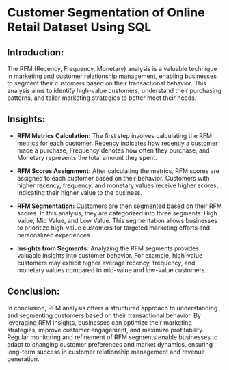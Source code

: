 # Customer Segmentation of Online Retail Dataset Using SQL

## Introduction:
The RFM (Recency, Frequency, Monetary) analysis is a valuable technique in marketing and customer relationship management, enabling businesses to segment their customers based on their transactional behavior. This analysis aims to identify high-value customers, understand their purchasing patterns, and tailor marketing strategies to better meet their needs.

## Insights:
- **RFM Metrics Calculation:** The first step involves calculating the RFM metrics for each customer. Recency indicates how recently a customer made a purchase, Frequency denotes how often they purchase, and Monetary represents the total amount they spent.
  
- **RFM Scores Assignment:** After calculating the metrics, RFM scores are assigned to each customer based on their behavior. Customers with higher recency, frequency, and monetary values receive higher scores, indicating their higher value to the business.
  
- **RFM Segmentation:** Customers are then segmented based on their RFM scores. In this analysis, they are categorized into three segments: High Value, Mid Value, and Low Value. This segmentation allows businesses to prioritize high-value customers for targeted marketing efforts and personalized experiences.
  
- **Insights from Segments:** Analyzing the RFM segments provides valuable insights into customer behavior. For example, high-value customers may exhibit higher average recency, frequency, and monetary values compared to mid-value and low-value customers.

## Conclusion:
In conclusion, RFM analysis offers a structured approach to understanding and segmenting customers based on their transactional behavior. By leveraging RFM insights, businesses can optimize their marketing strategies, improve customer engagement, and maximize profitability. Regular monitoring and refinement of RFM segments enable businesses to adapt to changing customer preferences and market dynamics, ensuring long-term success in customer relationship management and revenue generation.

